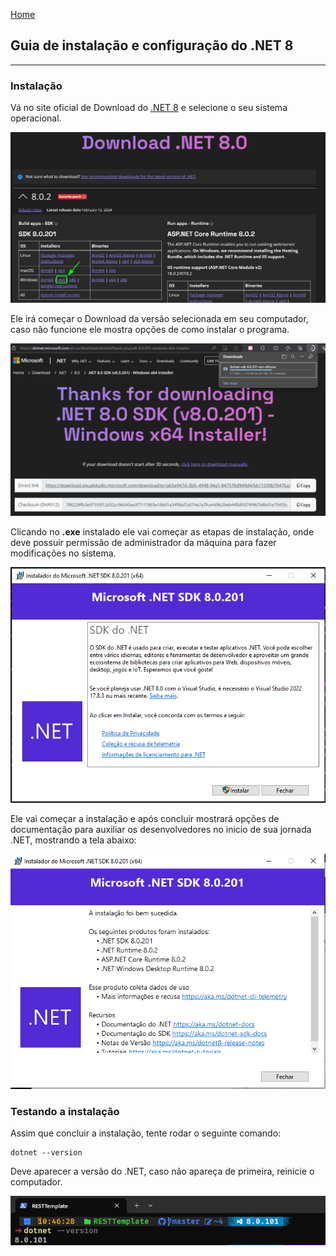 [Home](README.md)
## Guia de instalação e configuração do .NET 8
---
### Instalação

Vá no site oficial de Download do [.NET 8](https://dotnet.microsoft.com/en-us/download/dotnet/8.0) e selecione o seu sistema operacional.

![Dotnet Install 1](images/dotnet_install1.png)

Ele irá começar o Download da versão selecionada em seu computador, caso não funcione ele mostra opções de como instalar o programa.

![Dotnet Install 2](images/dotnet_install2.png)

Clicando no __.exe__ instalado ele vai começar as etapas de instalação, onde deve possuir permissão de administrador da máquina para fazer modificações no sistema.

![Dotnet Install 3](images/dotnet_install3.png)

Ele vai começar a instalação e após concluir mostrará opções de documentação para auxiliar os desenvolvedores no inicio de sua jornada .NET, mostrando a tela abaixo:

![Dotnet Install 4](images/dotnet_install4.png)

### Testando a instalação

Assim que concluir a instalação, tente rodar o seguinte comando:

```shell
dotnet --version
```

Deve aparecer a versão do .NET, caso não apareça de primeira, reinicie o computador.

![](images/dotnet_version.png)
